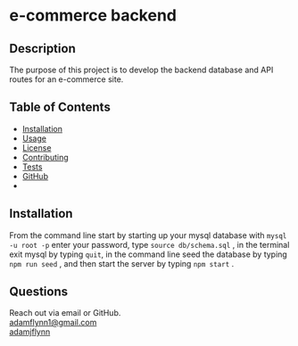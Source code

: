# e-commerce backend
  
  ## Description

  The purpose of this project is to develop the backend database and API routes for an e-commerce site.
  
  ## Table of Contents

  * [Installation](#installation)
  * [Usage](#usage)
  * [License](#license)
  * [Contributing](#contributing)
  * [Tests](#tests)
  * [GitHub](#github)
  * 
  ## Installation

  From the command line start by starting up your mysql database with `mysql -u root -p` enter your password, type `source db/schema.sql` , in the terminal exit mysql by typing `quit`, in the command line seed the database by typing `npm run seed` , and then start the server by typing `npm start` . 

  ## Questions
  
  Reach out via email or GitHub.  
  adamflynn1@gmail.com  
  [adamjflynn](https://github.com/adamjflynn/)